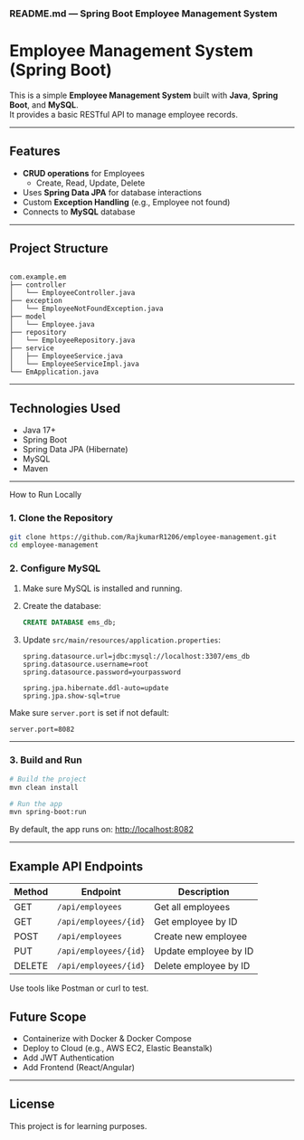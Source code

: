 ###  **README.md — Spring Boot Employee Management System**

#  Employee Management System (Spring Boot)

This is a simple **Employee Management System** built with **Java**, **Spring Boot**, and **MySQL**.  
It provides a basic RESTful API to manage employee records.

---

## Features

- **CRUD operations** for Employees  
  - Create, Read, Update, Delete
- Uses **Spring Data JPA** for database interactions
- Custom **Exception Handling** (e.g., Employee not found)
- Connects to **MySQL** database

---

##  Project Structure

```

com.example.em
├── controller
│   └── EmployeeController.java
├── exception
│   └── EmployeeNotFoundException.java
├── model
│   └── Employee.java
├── repository
│   └── EmployeeRepository.java
├── service
│   ├── EmployeeService.java
│   └── EmployeeServiceImpl.java
└── EmApplication.java

````

---

##  Technologies Used

- Java 17+
- Spring Boot
- Spring Data JPA (Hibernate)
- MySQL
- Maven

---

How to Run Locally

### 1. Clone the Repository

```bash
git clone https://github.com/RajkumarR1206/employee-management.git
cd employee-management
````

### 2. Configure MySQL

1. Make sure MySQL is installed and running.

2. Create the database:

   ```sql
   CREATE DATABASE ems_db;
   ```

3. Update `src/main/resources/application.properties`:

   ```properties
   spring.datasource.url=jdbc:mysql://localhost:3307/ems_db
   spring.datasource.username=root
   spring.datasource.password=yourpassword

   spring.jpa.hibernate.ddl-auto=update
   spring.jpa.show-sql=true
   ```

 Make sure `server.port` is set if not default:

```properties
server.port=8082
```

---

### 3. Build and Run

```bash
# Build the project
mvn clean install

# Run the app
mvn spring-boot:run
```

 By default, the app runs on: [http://localhost:8082](http://localhost:8082)

---

## Example API Endpoints

| Method | Endpoint              | Description           |
| ------ | --------------------- | --------------------- |
| GET    | `/api/employees`      | Get all employees     |
| GET    | `/api/employees/{id}` | Get employee by ID    |
| POST   | `/api/employees`      | Create new employee   |
| PUT    | `/api/employees/{id}` | Update employee by ID |
| DELETE | `/api/employees/{id}` | Delete employee by ID |

Use tools like Postman or curl to test.


## Future Scope

* Containerize with Docker & Docker Compose
* Deploy to Cloud (e.g., AWS EC2, Elastic Beanstalk)
* Add JWT Authentication
* Add Frontend (React/Angular)

---

##  License

This project is for learning purposes.

```

